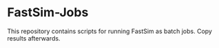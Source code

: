 # FastSim-Jobs

This repository contains scripts for running FastSim as batch jobs. Copy results afterwards.

